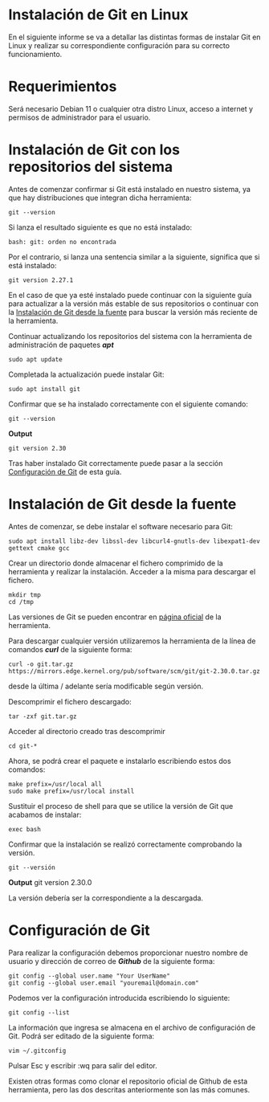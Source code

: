 # Instalación de Git en Linux

En el siguiente informe se va a detallar las distintas formas de instalar Git en Linux y realizar su correspondiente configuración para su correcto funcionamiento.

# Requerimientos
Será necesario Debian 11 o cualquier otra distro Linux, acceso a internet y permisos de administrador para el usuario.

# Instalación de Git con los repositorios del sistema

Antes de comenzar confirmar si Git está instalado en nuestro sistema, ya que hay distribuciones que integran dicha herramienta:

```
git --version
```

Si lanza el resultado siguiente es que no está instalado:

```
bash: git: orden no encontrada
```

Por el contrario, si lanza una sentencia similar a la siguiente, significa que si está instalado:

```
git version 2.27.1
```

En el caso de que ya esté instalado puede continuar con la siguiente guía para actualizar a la versión más estable de sus repositorios o continuar con la [Instalación de Git desde la fuente]() para buscar la versión más reciente de la herramienta.

Continuar actualizando los repositorios del sistema con la herramienta de administración de paquetes ***apt***

```
sudo apt update
```
Completada la actualización puede instalar Git:

```
sudo apt install git
```
Confirmar que se ha instalado correctamente con el siguiente comando:

```
git --version
```

**Output**
```
git version 2.30
```
Tras haber instalado Git correctamente puede pasar a la sección [Configuración de Git]() de esta guía.

# Instalación de Git desde la fuente
Antes de comenzar, se debe instalar el software necesario para Git:
```
sudo apt install libz-dev libssl-dev libcurl4-gnutls-dev libexpat1-dev gettext cmake gcc
```
Crear un directorio donde almacenar el fichero comprimido de la herramienta y realizar la instalación. Acceder a la misma para descargar el fichero.

```
mkdir tmp
cd /tmp
```
Las versiones de Git se pueden encontrar en [página oficial](https://mirrors.edge.kernel.org/pub/software/scm/git/) de la herramienta.

Para descargar cualquier versión utilizaremos la herramienta de la línea de comandos ***curl*** de la siguiente forma:

```
curl -o git.tar.gz https://mirrors.edge.kernel.org/pub/software/scm/git/git-2.30.0.tar.gz
```
desde la última / adelante sería modificable según versión.

Descomprimir el fichero descargado:

```
tar -zxf git.tar.gz
```

Acceder al directorio creado tras descomprimir

```
cd git-*
```

Ahora, se podrá crear el paquete e instalarlo escribiendo estos dos comandos:

```
make prefix=/usr/local all
sudo make prefix=/usr/local install
```

Sustituir el proceso de shell para que se utilice la versión de Git que acabamos de instalar:

```
exec bash
```

Confirmar que la instalación se realizó correctamente comprobando la versión.

```
git --versión
```
**Output**  git version 2.30.0 

La versión debería ser la correspondiente a la descargada.

# Configuración de Git

Para realizar la configuración debemos proporcionar nuestro nombre de usuario y dirección de correo de ***Github*** de la siguiente forma:

```
git config --global user.name "Your UserName"
git config --global user.email "youremail@domain.com"
```
Podemos ver la configuración introducida escribiendo lo siguiente:

```
git config --list 
```

La información que ingresa se almacena en el archivo de configuración de Git. Podrá ser editado de la siguiente forma:

```
vim ~/.gitconfig
```
Pulsar Esc y escribir :wq para salir del editor.

Existen otras formas como clonar el repositorio oficial de Github de esta herramienta, pero las dos descritas anteriormente son las más comunes.





